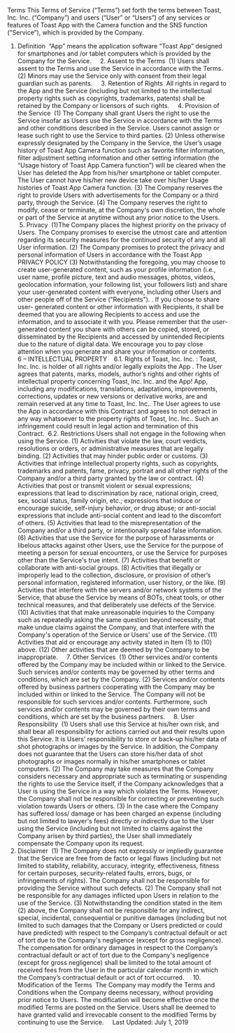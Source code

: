 Terms 
This Terms of Service (“Terms”) set forth the terms between Toast, Inc. Inc. (“Company”) and users (“User” or “Users”) of any services or features of Toast App with the Camera function and the SNS function (“Service”), which is provided by the Company.    
1. Definition  “App” means the application software “Toast App” designed for smartphones and /or tablet computers which is provided by the Company for the Service.     2. Assent to the Terms  (1) Users shall assent to the Terms and use the Service in accordance with the Terms. (2) Minors may use the Service only with consent from their legal guardian such as parents.     3. Retention of Rights  All rights in regard to the App and the Service (including but not limited to the intellectual property rights such as copyrights, trademarks, patents) shall be retained by the Company or licensors of such rights.     4. Provision of the Service  (1) The Company shall grant Users the right to use the Service insofar as Users use the Service in accordance with the Terms and other conditions described in the Service. Users cannot assign or lease such right to use the Service to third parties. (2) Unless otherwise expressly designated by the Company in the Service, the User’s usage history of Toast App Camera function such as favorite filter information, filter adjustment setting information and other setting information (the “Usage history of Toast App Camera function”) will be cleared when the User has deleted the App from his/her smartphone or tablet computer. The User cannot have his/her new device take over his/her Usage histories of Toast App Camera function. (3) The Company reserves the right to provide Users with advertisements for the Company or a third party, through the Service. (4) The Company reserves the right to modify, cease or terminate, at the Company's own discretion, the whole or part of the Service at anytime without any prior notice to the Users.     5. Privacy  (1)The Company places the highest priority on the privacy of Users. The Company promises to exercise the utmost care and attention regarding its security measures for the continued security of any and all User information. (2) The Company promises to protect the privacy and personal information of Users in accordance with the Toast App PRIVACY POLICY (3) Notwithstanding the foregoing, you may choose to create user-generated content, such as your profile information (i.e., user name, profile picture, text and audio messages, photos, videos, geolocation information, your following list, your followers list) and share your user-generated content with everyone, including other Users and other people off of the Service ("Recipients"). . If you choose to share user- generated content or other information with Recipients, it shall be deemed that you are allowing Recipients to access and use the information, and to associate it with you. Please remember that the user-generated content you share with others can be copied, stored, or disseminated by the Recipients and accessed by unintended Recipients due to the nature of digital data. We encourage you to pay close attention when you generate and share your information or contents.     6 – INTELLECTUAL PROPERTY    6.1. Rights of Toast, Inc. Inc. : Toast, Inc. Inc. is holder of all rights and/or legally exploits the App . The 
User agrees that patents, marks, models, author’s rights and other rights of intellectual property concerning Toast, Inc. Inc. and the App! App, including any modifications, translations, adaptations, improvements, corrections, updates or new versions or derivative works, are and remain reserved at any time to Toast, Inc. Inc.. The User agrees to use the App in accordance with this Contract and agrees to not detract in any way whatsoever to the property rights of Toast, Inc. Inc.. Such an infringement could result in legal action and termination of this Contract.  
6.2. Restrictions Users shall not engage in the following when using the Service. (1) Activities that violate the law, court verdicts, resolutions or orders, or administrative measures that are legally binding. (2) Activities that may hinder public order or customs. (3) Activities that infringe intellectual property rights, such as copyrights, trademarks and patents, fame, privacy, portrait and all other rights of the Company and/or a third party granted by the law or contract. (4) Activities that post or transmit violent or sexual expressions; expressions that lead to discrimination by race, national origin, creed, sex, social status, family origin, etc.; expressions that induce or encourage suicide, self-injury behavior, or drug abuse; or anti-social expressions that include anti-social content and lead to the discomfort of others. (5) Activities that lead to the misrepresentation of the Company and/or a third party, or intentionally spread false information. (6) Activities that use the Service for the purpose of harassments or libelous attacks against other Users, use the Service for the purpose of meeting a person for sexual encounters, or use the Service for purposes other than the Service's true intent. (7) Activities that benefit or collaborate with anti-social groups. (8) Activities that illegally or improperly lead to the collection, disclosure, or provision of other’s personal information, registered information, user history, or the like. (9) Activities that interfere with the servers and/or network systems of the Service, that abuse the Service by means of BOTs, cheat tools, or other technical measures, and that deliberately use defects of the Service. (10) Activities that that make unreasonable inquiries to the Company such as repeatedly asking the same question beyond necessity, that make undue claims against the Company, and that interfere with the Company's operation of the Service or Users' use of the Service. (11) Activities that aid or encourage any activity stated in Item (1) to (10) above. (12) Other activities that are deemed by the Company to be inappropriate.   
  7. Other Services  (1) Other services and/or contents offered by the Company may be included within or linked to the Service. Such services and/or contents may be governed by other terms and conditions, which are set by the Company. (2) Services and/or contents offered by business partners cooperating with the Company may be included within or linked to the Service. The Company will not be responsible for such services and/or contents. Furthermore, such services and/or contents may be governed by their own terms and conditions, which are set by the business partners.     8. User Responsibility  (1) Users shall use this Service at his/her own risk, and shall bear all responsibility for actions carried out and their results upon this Service. It is Users’ responsibility to store or back-up his/her data of shot photographs or images by the Service. In addition, the Company does not guarantee that the Users can store his/her data of shot photographs or images normally in his/her smartphones or tablet computers. (2) The Company may take measures that the Company considers necessary and appropriate such as terminating or suspending the rights to use the Service itself, if the Company acknowledges that a User is using the Service in a way which violates the Terms. However, the Company shall not be responsible for correcting or preventing such violation towards Users or others. (3) In the case where the Company has suffered loss/ damage or has been charged an expense (including but not limited to lawyer's fees) directly or indirectly due to the User using the Service (including but not limited to claims against the Company arisen by third parties), the User shall immediately compensate the Company upon its request.     
9. Disclaimer  (1) The Company does not expressly or impliedly guarantee that the Service are free from de facto or legal flaws (including but not limited to stability, reliability, accuracy, integrity, effectiveness, fitness for certain purposes, security-related faults, errors, bugs, or infringements of rights). The Company shall not be responsible for providing the Service without such defects. (2) The Company shall not be responsible for any damages inflicted upon Users in relation to the use of the Service. (3) Notwithstanding the condition stated in the item (2) above, the Company shall not be responsible for any indirect, special, incidental, consequential or punitive damages (including but not limited to such damages that the Company or Users predicted or could have predicted) with respect to the Company’s contractual default or act of tort due to the Company's negligence (except for gross negligence). The compensation for ordinary damages in respect to the Company’s contractual default or act of tort due to the Company's negligence (except for gross negligence) shall be limited to the total amount of received fees from the User in the particular calendar month in which the Company’s contractual default or act of tort occurred.     10. Modification of the Terms  The Company may modify the Terms and Conditions when the Company deems necessary, without providing prior notice to Users. The modification will become effective once the modified Terms are posted on the Service. Users shall be deemed to have granted valid and irrevocable consent to the modified Terms by continuing to use the Service.     Last Updated: July 1, 2019 
